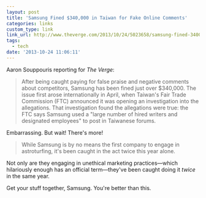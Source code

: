 ```yaml
---
layout: post
title: 'Samsung Fined $340,000 in Taiwan for Fake Online Comments'
categories: links
custom_type: link
link_url: http://www.theverge.com/2013/10/24/5023658/samsung-fined-340000-for-posting-negative-htc-reviews
tags:
  - tech
date: '2013-10-24 11:06:11'
---
```

 Aaron Souppouris reporting for *The Verge*:

>After being caught paying for false praise and negative comments about competitors, Samsung has been fined just over $340,000. The issue first arose internationally in April, when Taiwan's Fair Trade Commission (FTC) announced it was opening an investigation into the allegations. That investigation found the allegations were true: the FTC says Samsung used a "large number of hired writers and designated employees" to post in Taiwanese forums.

Embarrassing. But wait! There's more!

>While Samsung is by no means the first company to engage in astroturfing, it's been caught in the act twice this year alone.

Not only are they engaging in unethical marketing practices—which hilariously enough has an official term—they've been caught doing it *twice* in the same year.

Get your stuff together, Samsung. You're better than this.

